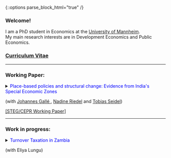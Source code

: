 {::options parse_block_html="true" /}


<!--<h1><font color="scarlet"> THIS WEBSITE IS UNDER CONSTRUCTION! </font></h1>  -->

### Welcome!

I am a PhD student in Economics at the <a href="https://www.vwl.uni-mannheim.de/en/" target="_blank">University of Mannheim</a>. \
My main research interests are in Development Economics and Public Economics.

### <a href="https://danieloverbeck.github.io/OverbeckCVDec22 (3).pdf" target="_blank">Curriculum Vitae</a>

----
### Working Paper:
<details>
  <summary markdown="span"><font color="blue">Place-based policies and structural change: Evidence from India's Special Economic Zones</font>
    
  (with <a href="https://www2.wiwi.rub.de/en/persons/johannes-galle/" target="_blank"> Johannes Gallé </a> ,  <a href="https://sites.google.com/view/riedeleconomics/welcome" target="_blank">Nadine Riedel</a> and <a href="https://sites.google.com/site/tobiasseideluni/home-1" target="_blank">Tobias Seidel</a>)</summary>
  
  
  | **Abstract**          |
  |:---------------------------|
  | This paper quantifies the local economic impact of 147 Special Economic Zones (SEZs) that were established in India between 2005-2013. Combining census data on the universe of Indian firms with georeferenced data on SEZs, we find that SEZs increased manufacturing and service employment with little indication for spatial relocation. This employment gain was paralleled by a decline in local agricultural employment suggesting structural change. Female workers experienced weaker employment gains and we find no indication for systematic improvements in local public good provision. Employment gains are remarkably similar across privately and publicly run zones and zones with different industry denomination. |
 
  </details>
 <a href="https://danieloverbeck.github.io/WP040 GalleOverbeckRiedelSeidel PlaceBasedPoliciesAndStructuralChange.pdf" target="_blank">[STEG/CEPR Working Paper] </a> 
    
  ----
### Work in progress:
<details>
  <summary markdown="span"><font color="blue">Turnover Taxation in Zambia</font>
    
  (with Eliya Lungu)</summary>
  
 </details>
 
<!--
 <a href="https://www.dropbox.com/s/83xwsadbrh63uqg/SomePaper2.pdf?dl=0" target="_blank"><u>[Paper (PDF)]</u></a> (Prelim. draft available upon request) 
----

<br>

<font color="gray"><i><small>&diams; Click title to see abstract.</small></i></font> 
### Working Paper:

<details>
  <summary markdown="span"><font color="blue">Some paper</font>
    
  <font color="black"><b><i>Some Journal</i></b>, 24(8), 2012-32, December 2020</font></summary>
  
  | **Abstract**          |
  |:---------------------------|
  | Some abstract again. |
  
  </details>
  <a href="https://sites.google.com/site/matthias1meier1/" target="_blank"><u>[Publisher (Open Access)]</u></a> / <a href="https://lukas-hack.github.io/papers/SomePaper2.pdf" target="_blank"><u>[Working Paper Version]</u></a>
  
  ----

<br>

  ----

<br>

### Select Work in Progress:
<details>
  <summary markdown="span"><font color="blue">Some ongoing project</font>
  
  (with [Matthias Meier](https://sites.google.com/site/matthias1meier1/))</summary>
  
 </details>
 
 ---------------------------------------------------------------------------------------------------------
  -->
